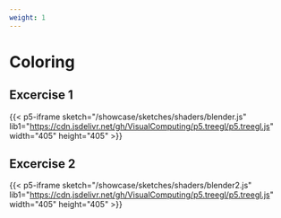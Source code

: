 ```yaml
---
weight: 1
---
```


# Coloring

## Excercise 1

{{< p5-iframe sketch="/showcase/sketches/shaders/blender.js" lib1="https://cdn.jsdelivr.net/gh/VisualComputing/p5.treegl/p5.treegl.js" width="405" height="405" >}}

## Excercise 2

{{< p5-iframe sketch="/showcase/sketches/shaders/blender2.js" lib1="https://cdn.jsdelivr.net/gh/VisualComputing/p5.treegl/p5.treegl.js" width="405" height="405" >}}
